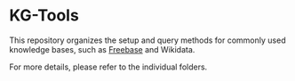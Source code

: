# KG-Tools

This repository organizes the setup and query methods for commonly used knowledge bases, such as [Freebase](https://github.com/pvfeldt/KG-Tools/tree/main/Freebase) and Wikidata.

For more details, please refer to the individual folders.
